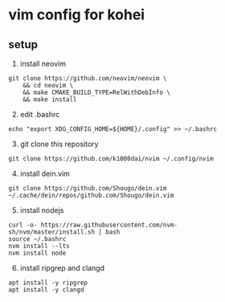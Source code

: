 # vim config for kohei 
## setup
1. install neovim
```
git clone https://github.com/neovim/neovim \
    && cd neovim \
    && make CMAKE_BUILD_TYPE=RelWithDebInfo \
    && make install
```
2. edit .bashrc
```
echo "export XDG_CONFIG_HOME=${HOME}/.config" >> ~/.bashrc
```
3. git clone this repository
```
git clone https://github.com/k1000dai/nvim ~/.config/nvim
```
4. install dein.vim
```
git clone https://github.com/Shougo/dein.vim ~/.cache/dein/repos/github.com/Shougo/dein.vim
```
5. install nodejs
```
curl -o- https://raw.githubusercontent.com/nvm-sh/nvm/master/install.sh | bash
source ~/.bashrc
nvm install --lts
nvm install node
```
6. install ripgrep and clangd
```
apt install -y ripgrep
apt install -y clangd
```

